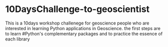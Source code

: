 # 10DaysChallenge-to-geoscientist
This is a 10days workshop challenege for geoscience people who are interested in learning Python applications in Geoscience. the first steps are to learn #Python's complementary packages and to practice the essence of each library
